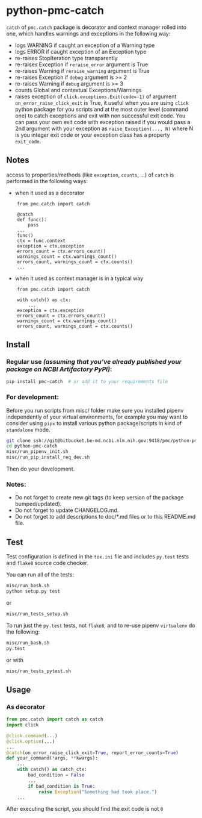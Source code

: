 # python-pmc-catch

`catch` of `pmc.catch` package is decorator and context manager 
rolled into one, which handles warnings and exceptions 
in the following way:

- logs WARNING if caught an exception of a Warning type
- logs ERROR if caught exception of an Exception type
- re-raises StopIteration type transparently
- re-raises Exception if `reraise_error` argument is True
- re-raises Warning if `reraise_warning` argument is True
- re-raises Exception if `debug` argument is >= 2
- re-raises Warning if `debug` argument is >= 3
- counts Global and contextual Exceptions/Warnings
- raises exception of `click.exceptions.Exit(code=-1)` 
  of argument `on_error_raise_click_exit` is True, it useful 
  when you are using `click` python package for you scripts 
  and at the most outer level (command one) to catch exceptions
  and exit with non successful exit code. You can pass your own exit
  code with exception raised if you would pass a 2nd argument
  with your exception as `raise Exception(..., N)`
  where N is you integer exit code or your exception class
  has a property `exit_code`.

## Notes

access to properties/methods (like `exception`, `counts`, ...) of 
`catch` is performed in the following ways:

- when it used as a decorator
```pythonstub
    from pmc.catch import catch

    @catch
    def func():
        pass
    ...
    func()
    ctx = func.context
    exception = ctx.exception
    errors_count = ctx.errors_count()
    warnings_count = ctx.warnings_count()
    errors_count, warnings_count = ctx.counts()
    ...
```
- when it used as context manager is in a typical  way

```pythonstub
    from pmc.catch import catch

    with catch() as ctx:
        ...
    exception = ctx.exception
    errors_count = ctx.errors_count()
    warnings_count = ctx.warnings_count()
    errors_count, warnings_count = ctx.counts()
```

## Install

### Regular use _(assuming that you've already published your package on NCBI Artifactory PyPI)_:

```sh
pip install pmc-catch  # or add it to your requirements file
```

### For development:

Before you run scripts from misc/ folder make sure you 
installed pipenv independently of your virtual environments, 
for example you may want to consider using `pipx` 
to install various python package/scripts in kind 
of `standalone` mode.

```sh
git clone ssh://git@bitbucket.be-md.ncbi.nlm.nih.gov:9418/pmc/python-pmc-catch.git
cd python-pmc-catch
misc/run_pipenv_init.sh 
misc/run_pip_install_req_dev.sh 
```

Then do your development. 

### Notes:

- Do not forget to create new git tags
(to keep version of the package bumped/updated). 
- Do not forget to update CHANGELOG.md. 
- Do not forget to add descriptions to doc/*.md files or to this README.md file. 

## Test

Test configuration is defined in the `tox.ini` file and includes
`py.test` tests and `flake8` source code checker.

You can run all of the tests:

```sh
misc/run_bash.sh
python setup.py test
```

or 

```sh
misc/run_tests_setup.sh
```


To run just the `py.test` tests, not `flake8`, and to re-use pipenv `virtualenv` do the following:

```sh
misc/run_bash.sh
py.test
```

or with 

```sh
misc/run_tests_pytest.sh
```


## Usage

### As decorator

```python
from pmc.catch import catch as catch
import click

@click.command(...)
@click.option(...)
...
@catch(on_error_raise_click_exit=True, report_error_counts=True)
def your_command(*args, **kwargs):
    ...
    with catch() as catch_ctx:
        bad_condition = False
        ...
        if bad_condition is True:
            raise Exception("Something bad took place.")             
    ...
```

After executing the script, you should find the exit code is not `0`